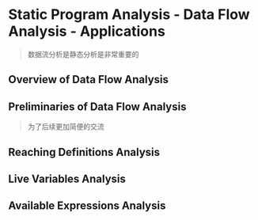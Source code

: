 # Static Program Analysis - Data Flow Analysis - Applications

> 数据流分析是静态分析是非常重要的

## Overview of Data Flow Analysis

## Preliminaries of Data Flow Analysis

> 为了后续更加简便的交流

## Reaching Definitions Analysis

## Live Variables Analysis

## Available Expressions Analysis